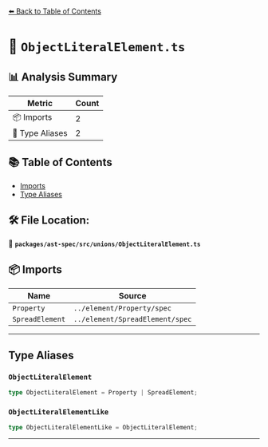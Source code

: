 [⬅️ Back to Table of Contents](../../../../index.md)

# 📄 `ObjectLiteralElement.ts`

## 📊 Analysis Summary

| Metric | Count |
|--------|-------|
| 📦 Imports | 2 |
| 📑 Type Aliases | 2 |

## 📚 Table of Contents

- [Imports](#imports)
- [Type Aliases](#type-aliases)

## 🛠️ File Location:
📂 **`packages/ast-spec/src/unions/ObjectLiteralElement.ts`**

## 📦 Imports

| Name | Source |
|------|--------|
| `Property` | `../element/Property/spec` |
| `SpreadElement` | `../element/SpreadElement/spec` |


---

## Type Aliases

### `ObjectLiteralElement`

```ts
type ObjectLiteralElement = Property | SpreadElement;
```

### `ObjectLiteralElementLike`

```ts
type ObjectLiteralElementLike = ObjectLiteralElement;
```


---